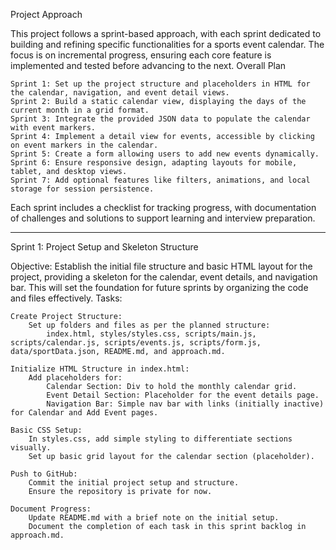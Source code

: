 Project Approach

This project follows a sprint-based approach, with each sprint dedicated to building and refining specific functionalities for a sports event calendar. The focus is on incremental progress, ensuring each core feature is implemented and tested before advancing to the next.
Overall Plan

    Sprint 1: Set up the project structure and placeholders in HTML for the calendar, navigation, and event detail views.
    Sprint 2: Build a static calendar view, displaying the days of the current month in a grid format.
    Sprint 3: Integrate the provided JSON data to populate the calendar with event markers.
    Sprint 4: Implement a detail view for events, accessible by clicking on event markers in the calendar.
    Sprint 5: Create a form allowing users to add new events dynamically.
    Sprint 6: Ensure responsive design, adapting layouts for mobile, tablet, and desktop views.
    Sprint 7: Add optional features like filters, animations, and local storage for session persistence.

Each sprint includes a checklist for tracking progress, with documentation of challenges and solutions to support learning and interview preparation.


----------------------------------------------------------------------------------------------------------------------------------------------------------

Sprint 1: Project Setup and Skeleton Structure

Objective: Establish the initial file structure and basic HTML layout for the project, providing a skeleton for the calendar, event details, and navigation bar. This will set the foundation for future sprints by organizing the code and files effectively.
Tasks:

    Create Project Structure:
        Set up folders and files as per the planned structure:
            index.html, styles/styles.css, scripts/main.js, scripts/calendar.js, scripts/events.js, scripts/form.js, data/sportData.json, README.md, and approach.md.

    Initialize HTML Structure in index.html:
        Add placeholders for:
            Calendar Section: Div to hold the monthly calendar grid.
            Event Detail Section: Placeholder for the event details page.
            Navigation Bar: Simple nav bar with links (initially inactive) for Calendar and Add Event pages.

    Basic CSS Setup:
        In styles.css, add simple styling to differentiate sections visually.
        Set up basic grid layout for the calendar section (placeholder).

    Push to GitHub:
        Commit the initial project setup and structure.
        Ensure the repository is private for now.

    Document Progress:
        Update README.md with a brief note on the initial setup.
        Document the completion of each task in this sprint backlog in approach.md.